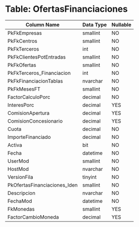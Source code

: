 # Table: OfertasFinanciaciones

| Column Name | Data Type | Nullable |
|-------------|-----------|----------|
| PkFkEmpresas | smallint | NO |
| PkFkCentros | smallint | NO |
| PkFkTerceros | int | NO |
| PkFkClientesPotEntradas | smallint | NO |
| PkFkOfertas | smallint | NO |
| PkFkTerceros_Financiacion | int | NO |
| PkFkFinanciacionTablas | nvarchar | NO |
| PkFkMesesFT | smallint | NO |
| FactorCalculoPorc | decimal | NO |
| InteresPorc | decimal | YES |
| ComisionApertura | decimal | YES |
| ComisionConcesionario | decimal | YES |
| Cuota | decimal | NO |
| ImporteFinanciado | decimal | NO |
| Activa | bit | NO |
| Fecha | datetime | NO |
| UserMod | smallint | NO |
| HostMod | nvarchar | NO |
| VersionFila | tinyint | NO |
| PkOfertasFinanciaciones_Iden | smallint | NO |
| Descripcion | nvarchar | NO |
| FechaMod | datetime | NO |
| FkMonedas | smallint | YES |
| FactorCambioMoneda | decimal | YES |
